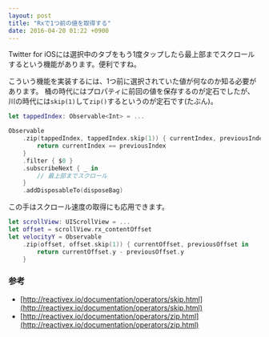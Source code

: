 ```yaml
---
layout: post
title: "Rxで1つ前の値を取得する"
date: 2016-04-20 01:22 +0900
---
```


Twitter for iOSには選択中のタブをもう1度タップしたら最上部までスクロールするという機能があります。便利ですね。

こういう機能を実装するには、1つ前に選択されていた値が何なのか知る必要があります。
桶の時代にはプロパティに前回の値を保存するのが定石でしたが、川の時代には`skip(1)`して`zip()`するというのが定石です(たぶん)。

```swift
let tappedIndex: Observable<Int> = ...

Observable
    .zip(tappedIndex, tappedIndex.skip(1)) { currentIndex, previousIndex in
        return currentIndex == previousIndex
    }
    .filter { $0 }
    .subscribeNext { _ in
        // 最上部までスクロール
    }
    .addDisposableTo(disposeBag)
```

この手はスクロール速度の取得にも応用できます。

```swift
let scrollView: UIScrollView = ...
let offset = scrollView.rx_contentOffset
let velocityY = Observable
    .zip(offset, offset.skip(1)) { currentOffset, previousOffset in
        return currentOffset.y - previousOffset.y 
    }
```


### 参考

- [http://reactivex.io/documentation/operators/skip.html](http://reactivex.io/documentation/operators/skip.html)
- [http://reactivex.io/documentation/operators/zip.html](http://reactivex.io/documentation/operators/zip.html)
